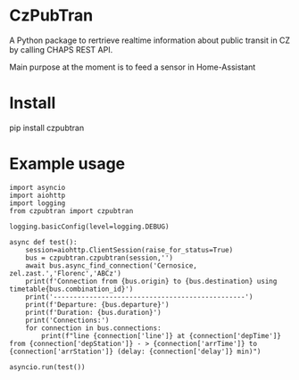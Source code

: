 # CzPubTran
A Python package to rertrieve realtime information about public transit in CZ by calling CHAPS REST API.

Main purpose at the moment is to feed a sensor in Home-Assistant

# Install

pip install czpubtran

# Example usage

```
import asyncio
import aiohttp
import logging
from czpubtran import czpubtran

logging.basicConfig(level=logging.DEBUG)

async def test():
    session=aiohttp.ClientSession(raise_for_status=True)
    bus = czpubtran.czpubtran(session,'')
    await bus.async_find_connection('Cernosice, zel.zast.','Florenc','ABCz')
    print(f'Connection from {bus.origin} to {bus.destination} using timetable{bus.combination_id}')
    print('------------------------------------------------')
    print(f'Departure: {bus.departure}')
    print(f'Duration: {bus.duration}')
    print('Connections:')
    for connection in bus.connections:
        print(f"line {connection['line']} at {connection['depTime']} from {connection['depStation']} - > {connection['arrTime']} to {connection['arrStation']} (delay: {connection['delay']} min)")

asyncio.run(test())
```